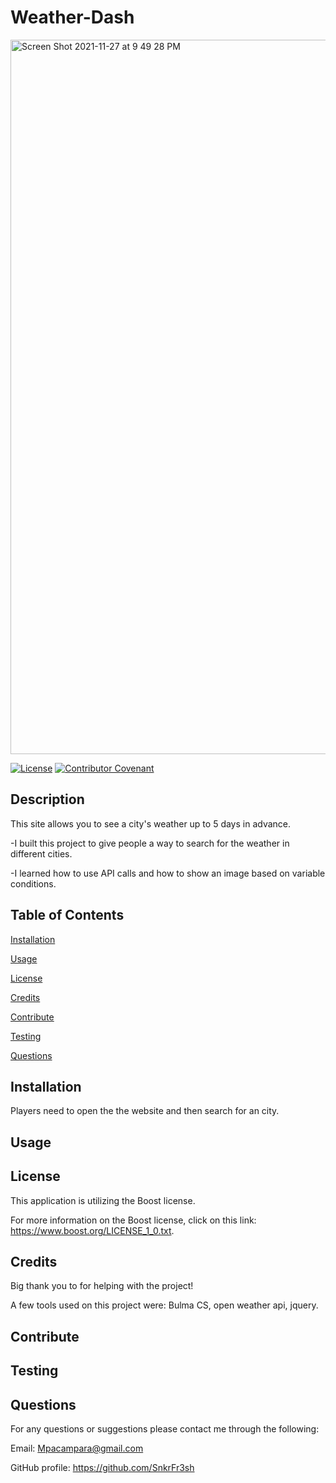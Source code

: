 

# Weather-Dash

<img width="1143" alt="Screen Shot 2021-11-27 at 9 49 28 PM" src="https://user-images.githubusercontent.com/87551856/143731642-69b17eec-4d31-4071-b6a2-ec7f46118458.png">


[![License](https://img.shields.io/badge/License-Boost_1.0-lightblue.svg)](https://www.boost.org/LICENSE_1_0.txt) [![Contributor Covenant](https://img.shields.io/badge/Contributor%20Covenant-2.1-4baaaa.svg)](code_of_conduct.md)



## Description
This site allows you to see a city's weather up to 5 days in advance.

 -I built this project to give people a way to search for the weather in different cities.

 -I learned how to use API calls and how to show an image based on variable conditions.



## Table of Contents

[Installation](#installation)

[Usage](#usage)

[License](#license)

[Credits](#credits)

[Contribute](#contribute)

[Testing](#testing)

[Questions](#questions)



## Installation
Players need to open the the website and then search for an city.



## Usage




## License
This application is utilizing the Boost license.

For more information on the Boost license, click on this link: https://www.boost.org/LICENSE_1_0.txt.



## Credits
Big thank you to  for helping with the project!

A few tools used on this project were: Bulma CS, open weather api, jquery.



## Contribute




## Testing




## Questions
For any questions or suggestions please contact me through the following:

Email: Mpacampara@gmail.com

GitHub profile: https://github.com/SnkrFr3sh

